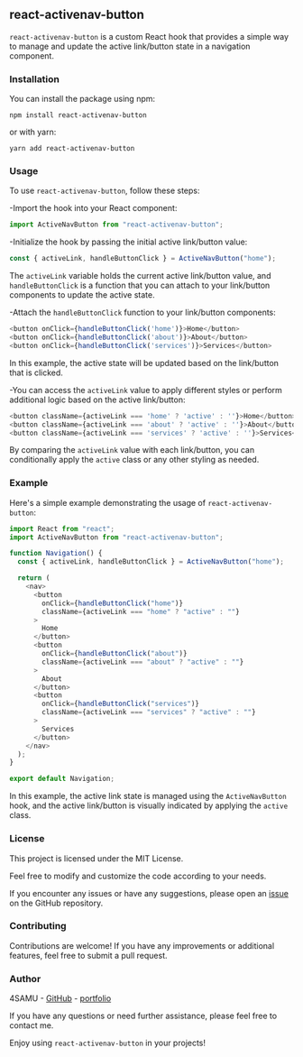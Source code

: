 ## react-activenav-button

`react-activenav-button` is a custom React hook that provides a simple way to manage and update the active link/button state in a navigation component.

### Installation

You can install the package using npm:

```shell
npm install react-activenav-button
```

or with yarn:

```shell
yarn add react-activenav-button
```

### Usage

To use `react-activenav-button`, follow these steps:

-Import the hook into your React component:

```js
import ActiveNavButton from "react-activenav-button";
```

-Initialize the hook by passing the initial active link/button value:

```js
const { activeLink, handleButtonClick } = ActiveNavButton("home");
```

The `activeLink` variable holds the current active link/button value, and `handleButtonClick` is a function that you can attach to your link/button components to update the active state.

-Attach the `handleButtonClick` function to your link/button components:

```js
<button onClick={handleButtonClick('home')}>Home</button>
<button onClick={handleButtonClick('about')}>About</button>
<button onClick={handleButtonClick('services')}>Services</button>
```

In this example, the active state will be updated based on the link/button that is clicked.

-You can access the `activeLink` value to apply different styles or perform additional logic based on the active link/button:

```js
<button className={activeLink === 'home' ? 'active' : ''}>Home</button>
<button className={activeLink === 'about' ? 'active' : ''}>About</button>
<button className={activeLink === 'services' ? 'active' : ''}>Services</button>
```

By comparing the `activeLink` value with each link/button, you can conditionally apply the `active` class or any other styling as needed.

### Example

Here's a simple example demonstrating the usage of `react-activenav-button`:

```js
import React from "react";
import ActiveNavButton from "react-activenav-button";

function Navigation() {
  const { activeLink, handleButtonClick } = ActiveNavButton("home");

  return (
    <nav>
      <button
        onClick={handleButtonClick("home")}
        className={activeLink === "home" ? "active" : ""}
      >
        Home
      </button>
      <button
        onClick={handleButtonClick("about")}
        className={activeLink === "about" ? "active" : ""}
      >
        About
      </button>
      <button
        onClick={handleButtonClick("services")}
        className={activeLink === "services" ? "active" : ""}
      >
        Services
      </button>
    </nav>
  );
}

export default Navigation;
```

In this example, the active link state is managed using the `ActiveNavButton` hook, and the active link/button is visually indicated by applying the `active` class.

### License

This project is licensed under the MIT License.<br/>

Feel free to modify and customize the code according to your needs.<br/>

If you encounter any issues or have any suggestions, please open an [issue](https://github.com/4SAMU/react-activenav-button/issues) on the GitHub repository.<br/>

### Contributing

Contributions are welcome! If you have any improvements or additional features, feel free to submit a pull request.

### Author

4SAMU - [GitHub](https://github.com/4SAMU) - [portfolio](https://samuel-nzomo.vercel.app/)

If you have any questions or need further assistance, please feel free to contact me.

Enjoy using `react-activenav-button` in your projects!
